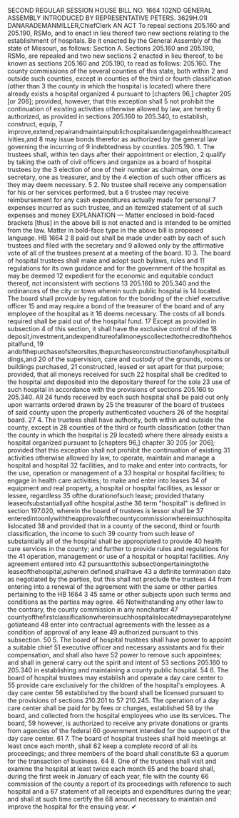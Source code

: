 SECOND REGULAR SESSION
HOUSE BILL NO. 1664
102ND GENERAL ASSEMBLY
INTRODUCED BY REPRESENTATIVE PETERS.
3629H.01I DANARADEMANMILLER,ChiefClerk
AN ACT
To repeal sections 205.160 and 205.190, RSMo, and to enact in lieu thereof two new sections
relating to the establishment of hospitals.
Be it enacted by the General Assembly of the state of Missouri, as follows:
Section A. Sections 205.160 and 205.190, RSMo, are repealed and two new sections
2 enacted in lieu thereof, to be known as sections 205.160 and 205.190, to read as follows:
205.160. The county commissions of the several counties of this state, both within
2 and outside such counties, except in counties of the third or fourth classification (other than
3 the county in which the hospital is located) where there already exists a hospital organized
4 pursuant to [chapters 96,] chapter 205 [or 206]; provided, however, that this exception shall
5 not prohibit the continuation of existing activities otherwise allowed by law, are hereby
6 authorized, as provided in sections 205.160 to 205.340, to establish, construct, equip,
7 improve,extend,repairandmaintainpublichospitalsandengageinhealthcareactivities,and
8 may issue bonds therefor as authorized by the general law governing the incurring of
9 indebtedness by counties.
205.190. 1. The trustees shall, within ten days after their appointment or election,
2 qualify by taking the oath of civil officers and organize as a board of hospital trustees by the
3 election of one of their number as chairman, one as secretary, one as treasurer, and by the
4 election of such other officers as they may deem necessary.
5 2. No trustee shall receive any compensation for his or her services performed, but a
6 trustee may receive reimbursement for any cash expenditures actually made for personal
7 expenses incurred as such trustee, and an itemized statement of all such expenses and money
EXPLANATION — Matter enclosed in bold-faced brackets [thus] in the above bill is not enacted and is
intended to be omitted from the law. Matter in bold-face type in the above bill is proposed language.
HB 1664 2
8 paid out shall be made under oath by each of such trustees and filed with the secretary and
9 allowed only by the affirmative vote of all of the trustees present at a meeting of the board.
10 3. The board of hospital trustees shall make and adopt such bylaws, rules and
11 regulations for its own guidance and for the government of the hospital as may be deemed
12 expedient for the economic and equitable conduct thereof, not inconsistent with sections
13 205.160 to 205.340 and the ordinances of the city or town wherein such public hospital is
14 located. The board shall provide by regulation for the bonding of the chief executive officer
15 and may require a bond of the treasurer of the board and of any employee of the hospital as it
16 deems necessary. The costs of all bonds required shall be paid out of the hospital fund.
17 Except as provided in subsection 4 of this section, it shall have the exclusive control of the
18 deposit,investment,andexpenditureofallmoneyscollectedtothecreditofthehospitalfund,
19 andofthepurchaseofsiteorsites,thepurchaseorconstructionofanyhospitalbuildings,and
20 of the supervision, care and custody of the grounds, rooms or buildings purchased,
21 constructed, leased or set apart for that purpose; provided, that all moneys received for such
22 hospital shall be credited to the hospital and deposited into the depositary thereof for the sole
23 use of such hospital in accordance with the provisions of sections 205.160 to 205.340. All
24 funds received by each such hospital shall be paid out only upon warrants ordered drawn by
25 the treasurer of the board of trustees of said county upon the properly authenticated vouchers
26 of the hospital board.
27 4. The trustees shall have authority, both within and outside the county, except in
28 counties of the third or fourth classification (other than the county in which the hospital is
29 located) where there already exists a hospital organized pursuant to [chapters 96,] chapter
30 205 [or 206]; provided that this exception shall not prohibit the continuation of existing
31 activities otherwise allowed by law, to operate, maintain and manage a hospital and hospital
32 facilities, and to make and enter into contracts, for the use, operation or management of a
33 hospital or hospital facilities; to engage in health care activities; to make and enter into leases
34 of equipment and real property, a hospital or hospital facilities, as lessor or lessee, regardless
35 ofthe durationofsuch lease; provided thatany leaseofsubstantiallyall ofthe hospital,asthe
36 term "hospital" is defined in section 197.020, wherein the board of trustees is lessor shall be
37 enteredintoonlywiththeapprovalofthecountycommissionwhereinsuchhospitalislocated
38 and provided that in a county of the second, third or fourth classification, the income to such
39 county from such lease of substantially all of the hospital shall be appropriated to provide
40 health care services in the county; and further to provide rules and regulations for the
41 operation, management or use of a hospital or hospital facilities. Any agreement entered into
42 pursuanttothis subsectionpertainingtothe leaseofthehospital,asherein defined,shallhave
43 a definite termination date as negotiated by the parties, but this shall not preclude the trustees
44 from entering into a renewal of the agreement with the same or other parties pertaining to the
HB 1664 3
45 same or other subjects upon such terms and conditions as the parties may agree.
46 Notwithstanding any other law to the contrary, the county commission in any noncharter
47 countyofthefirstclassificationwhereinsuchhospitalislocatedmayseparatelynegotiateand
48 enter into contractual agreements with the lessee as a condition of approval of any lease
49 authorized pursuant to this subsection.
50 5. The board of hospital trustees shall have power to appoint a suitable chief
51 executive officer and necessary assistants and fix their compensation, and shall also have
52 power to remove such appointees; and shall in general carry out the spirit and intent of
53 sections 205.160 to 205.340 in establishing and maintaining a county public hospital.
54 6. The board of hospital trustees may establish and operate a day care center to
55 provide care exclusively for the children of the hospital's employees. A day care center
56 established by the board shall be licensed pursuant to the provisions of sections 210.201 to
57 210.245. The operation of a day care center shall be paid for by fees or charges, established
58 by the board, and collected from the hospital employees who use its services. The board,
59 however, is authorized to receive any private donations or grants from agencies of the federal
60 government intended for the support of the day care center.
61 7. The board of hospital trustees shall hold meetings at least once each month, shall
62 keep a complete record of all its proceedings; and three members of the board shall constitute
63 a quorum for the transaction of business.
64 8. One of the trustees shall visit and examine the hospital at least twice each month
65 and the board shall, during the first week in January of each year, file with the county
66 commission of the county a report of its proceedings with reference to such hospital and a
67 statement of all receipts and expenditures during the year; and shall at such time certify the
68 amount necessary to maintain and improve the hospital for the ensuing year.
✔